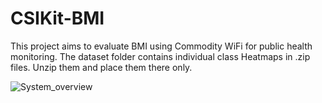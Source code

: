 # CSIKit-BMI

This project aims to evaluate BMI using Commodity WiFi for public health monitoring.
The dataset folder contains individual class Heatmaps in .zip files. Unzip them and place them there only. 

![System_overview](https://github.com/kiran-collab/CSIKit-BMI/assets/75129341/3f5247ee-4578-4411-a27e-04a50d17cf70)
